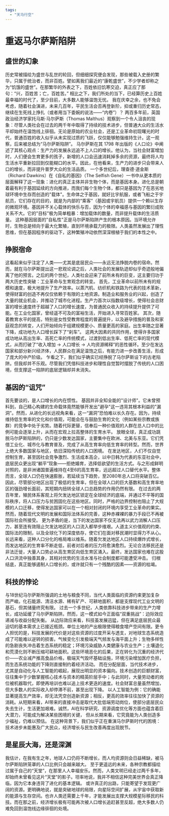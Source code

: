 ```yaml
---
tags: 
  - "天马行空"
---
```


# 重返马尔萨斯陷阱

## 盛世的幻象
历史常被描绘为盛世与乱世的轮回，但细细探究便会发现，那些被载入史册的繁华，只属于统治者，而非百姓。譬如离我们最近的“康乾盛世”，不少学者却称之为“饥饿的盛世”。在那繁华的外表之下，百姓依旧饥寒交迫，真正应了那句：“兴，百姓苦；亡，百姓苦。”
相比之下，我们所处的当下，已经算历史上百姓最幸福的时代了，至少目前，大多数人能够温饱无忧。
我在庆幸之余，也不免会考虑，随着社会演进，未来几百年，平民生活会否再登新阶，抑或重归历史常态，继续在生死线上挣扎（或者用当下委婉的说法——“内卷”）？
两百多年前，英国政治经济学家托马斯·马尔萨斯（Thomas Malthus）观察到一个令人沮丧的现象：尽管人类社会在过去的两千年中取得了持续的技术进步，但普通大众的生活水平却始终在温饱线上徘徊。无论是原始的农业社会，还是工业革命初现曙光的时代，普通百姓的收入似乎从未实现过质的飞跃，仅仅能够勉强维持生计。这一观察，后来被总结为“马尔萨斯陷阱”。
马尔萨斯在其 1798 年出版的《人口论》中阐述了其核心观点：生产力的发展永远追不上人口的增长。他认为，当社会财富增加时，人们便会生育更多的孩子，新增的人口会迅速消耗掉多余的资源，最终将人均生活水平重新拉回到仅能糊口的水平。因此，在他看来，生产力的进步只会带来人口的增长，而非提升普罗大众的生活品质。
一个多世纪后，理查德·道金斯（Richard Dawkins）在《自私的基因》（The Selfish Gene）一书中从更本质的层面解释了这一现象：进化的真正主体并非生物个体，而是基因本身。进化总是朝着最有利于基因延续的方向推进，而我们每个生物个体，都只是基因为了在恶劣地球环境中生存而创造的"载体"。生命体之于基因，就好比宇航服，或者飞船之于宇航员，它们存在的目的，就是为内部的“乘客”（基因或宇航员）提供一个赖以生存的微观环境。基因并不关心载体的快乐与否，因为个体的幸福感与基因的繁衍成败关系不大。它的"目标"极为简单粗暴：增加载体的数量，而非提升载体的生活质量。
这种基因层面的"自私性"正是马尔萨斯陷阱产生的根本原因。当环境允许时，生物总是倾向于最大化繁殖，直到环境承载力的极限。人类虽然发展出了理性思维，但在基因程序的驱动下，这种繁殖冲动依然深深根植于我们的本性之中。

## 挣脱宿命
这看起来似乎注定了人类——尤其是底层民众——永远无法挣脱内卷的宿命。然而，就在马尔萨斯提出这一悲观论调之后，人类社会的发展轨迹却似乎奇迹般地偏离了他的预言。之后的两个世纪，人类社会迎来了前所未有的巨变，这主要归功于两大历史性突破：工业革命与生育观念的转变。
首先，工业革命以前所未有的规模和速度，极大地提升了生产效率。以蒸汽机、纺织机和铁路为代表的技术革新，使得财富的创造不再仅仅依赖于有限的土地资源。制造业和服务业的兴起，创造了大量的就业机会，并推动了城市化进程。生产力首次以指数级增长，使得社会总财富的增长速度终于超越了人口的增长速度，为普通民众收入的持续提升提供了可能。在工业化国家，曾经遥不可及的富裕生活，开始进入寻常百姓家。
其次，随着教育水平的提高，特别是女性受教育程度的普遍提升，以及避孕措施的普及和家庭观念的转变，人们开始倾向于组建规模更小、质量更高的家庭。出生率随之显著下降，成功地为人口增长踩下了“刹车”。
这两大因素的共同作用，使得许多国家成功地从高出生率、高死亡率的传统模式，过渡到低出生率、低死亡率的现代模式，从而打破了“收入增加 -> 人口增长 -> 人均资源稀释”的恶性循环。至少在发达国家和部分新兴经济体，人民群众在满足温饱之后，有能力进一步改善生活，形成了庞大的中产阶级。
乍看之下，我们似乎确实已经挣脱了马尔萨斯设下的古老陷阱。但我却并不乐观。尽管我们凭借科技进步和理性自觉暂时摆脱了传统的人口困境，但支撑这一陷阱的底层逻辑却并未消失。

## 基因的“诅咒”
首先要谈的，是人口增长的内在惯性。
基因并非全知全能的"设计师"。它未曾预料到，自己精心构建的生命载体竟然能够开发出"避孕"这一违背其根本利益的"漏洞"。然而，从进化的长远视角来看，这一“漏洞”恐怕难以长久存在。因为，持续维持低生育率的文化和价值观，可能会在与鼓励生育的文化（例如某些宗教或族群）的竞争中处于劣势。随着代际更替，信奉后一种价值观的人群在总人口中的比例可能会逐渐上升，从而在宏观上拉高整体的生育水平。
放眼全球，真正成功跳脱马尔萨斯陷阱的，仍只是少数发达国家，主要集中在欧洲、北美与东亚。它们凭借工业化、城市化与教育普及，完成了从高生育率向低生育率的转型。然而，世界上绝大多数国家与地区，依旧深陷传统的人口困境。
在发达地区，人们不仅自觉控制生育，甚至因社会竞争激烈、生活成本高企，以中日韩为代表的东亚社会中，底层民众更出现“躺平”现象——拒绝婚育，选择低欲望的生活方式。与之形成鲜明对照的，是非洲诸国普遍维持在4至6的高生育率，远远超过人口替代水平。整体而言，全球人口仍在快速膨胀，若延续当下趋势，至2080年总人口将突破百亿。
因此，尽管部分地区出现了极低的生育率，但在全球人口的巨大基数和高生育率地区的强劲增长面前，其短期内扭转全球人口总趋势的作用仍然有限。
在过去的两百年里，殖民体系客观上将欠发达地区锁定在全球经济的底端，并通过不平等的国际秩序，将人口压力与贫困固化在这些地区。同时，严格的边界控制也阻止了大规模的人口迁移，使得发达国家可以在一个相对封闭的环境内享受工业革命的果实。然而，随着现代文明的发展和国际法体系的完善，这种赤裸裸的暴力手段已不再被国际社会所接受。
更为矛盾的是，当下的发达国家不仅无法再以武力消解人口压力，甚至连有效阻止欠发达地区的人口流入都举步维艰。人道主义价值观的约束、国际法的限制，以及全球化下的深度依存，使它们在面对移民潮时显得力不从心。
长远来看，这种人口分化的格局难以维系。随着欠发达地区人口持续爆炸式增长，而发达地区的生育率不断走低，前者对后者的压力将愈演愈烈。无论合法移民还是非法迁徙，大量人口势必从高生育区向低生育区涌入。最终，发达国家也难在这股人口洪流中独善其身，其相对优势的生活水准与社会制度都可能遭受冲击。
归根结底，真正能够遏制人口增长的，或许就只有一个残酷的因素——资源的枯竭。

## 科技的悖论
与18世纪马尔萨斯所强调的土地与粮食不同，当代人类面临的资源约束更加复杂而严峻。化石能源、清洁水源、稀有矿产、可耕地面积，都是支撑现代工业文明的基石，但其储量终究有限。
过去一个多世纪，人类依靠科技进步带来的生产力增长，成功延缓了马尔萨斯陷阱。然而，这一模式如今正面临“双重挑战”：边际效应递减与收益分配失衡。
从边际效应来看，科技虽发展迅猛，但在满足底层民众最迫切的基本需求上已接近瓶颈。单位土地的产出极限使得粮食增产空间有限。更令人担忧的是，科技发展的代价是对这些资源的过度开采与透支，对地球生态系统造成了可能难以逆转的损害。气候变化引发极端天气频发与海平面上升；生物多样性的急剧丧失冲击着生态系统的稳定；环境污染威胁人类健康与农业生产；土壤退化和荒漠化则不断压缩可耕地面积。这些环境恶化的后果，正在转化为沉重的经济代价——农业减产推高食品价格，极端天气毁坏基础设施，环境污染增加医疗负担，而生态系统功能的下降则直接制约着经济活动。
而在分配层面，当代技术进步，尤其是自动化与人工智能的崛起，展现出明显的资本偏向。技术创造的巨额财富，往往集中于少数掌握核心技术与资本的精英阶层手中；与此同时，大量劳动者的岗位被机器取代，即使再培训也难以追上技术更迭的速度。社会财富总量虽然增加，但大多数人的实际收入却停滞不前，甚至出现下降。
以人工智能为例：它的确能显著提高生产效率，却无法凭空创造新资源；相反，更高的效率往往加快了资源的消耗。从短期来看，AI带来的直接冲击是取代大批低端劳动岗位，使部分底层民众失去生计，生活更加艰难。诚然，AI在科学研究、资源调度优化等方面也蕴含着巨大潜力，可能成为解决某些困境的关键， 但从长期来看，它究竟能为人类创造多少福祉，仍难以预估。
在这种背景下，我们似乎正在重演马尔萨斯时代的困境：技术进步未能惠及广大民众，经济增长与民生改善再度出现脱节。

## 是星辰大海，还是深渊
我估计，在我有生之年，地球人口仍将不断增长，而人均资源则会日益稀缺，被马尔萨斯陷阱笼罩的人口比例只会越来越大。
至于更遥远的未来，各种宗教都描绘过属于自己的“天堂”，在那里人人幸福安乐。然而，人类文明已经走过两千多年，却始终未曾看见这片“天堂”的影子。坦率地说，我并不相信这种完美世界会真正降临，因为它本身违背了进化的基本逻辑。
或许真正的出路，只能寄望于发现更广阔的资源。更明确地说，就是突破地球的局限，向星际空间扩展，从宇宙中获取新的能源与生存空间。也许人类还需要上千年，才能发展出支撑大规模星际移民的科技。而在那之前，经济增长极有可能再次被人口增长追赶甚至反超，绝大多数人仍难免回到温饱线边缘徘徊的处境。
